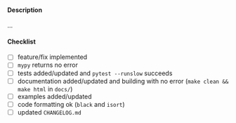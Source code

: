 #### Description

...

#### Checklist

- [ ] feature/fix implemented
- [ ] `mypy` returns no error
- [ ] tests added/updated and `pytest --runslow` succeeds
- [ ] documentation added/updated and building with no error (`make clean && make html` in `docs/`)
- [ ] examples added/updated
- [ ] code formatting ok (`black` and `isort`)
- [ ] updated `CHANGELOG.md`

